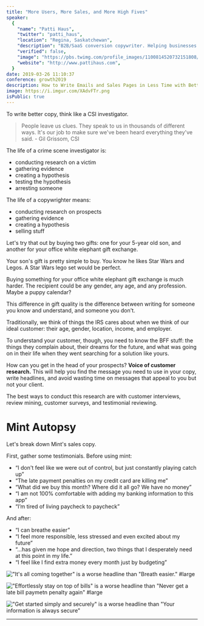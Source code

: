```yaml
---
title: "More Users, More Sales, and More High Fives"
speaker:
  {
    "name": "Patti Haus",
    "twitter": "patti_haus",
    "location": "Regina, Saskatchewan",
    "description": "B2B/SaaS conversion copywriter. Helping businesses get higher conversions with targeted messaging. patti@pattihaus.com",
    "verified": false,
    "image": "https://pbs.twimg.com/profile_images/1100814520732151808/cMJV2fPZ.png",
    "website": "http://www.pattihaus.com",
  }
date: 2019-03-26 11:10:37
conference: growth2019
description: How to Write Emails and Sales Pages in Less Time with Better Results
image: https://i.imgur.com/XAdvFTr.png
isPublic: true
---
```


To write better copy, think like a CSI investigator.

> People leave us clues. They speak to us in thousands of different ways. It's our job to make sure we've been heard everything they've said. - Gil Grissom, CSI

The life of a crime scene investigator is:

- conducting research on a victim
- gathering evidence
- creating a hypothesis
- testing the hypothesis
- arresting someone

The life of a copywrighter means:

- conducting research on prospects
- gathering evidence
- creating a hypothesis
- selling stuff

Let's try that out by buying two gifts: one for your 5-year old son, and another for your office white elephant gift exchange.

Your son's gift is pretty simple to buy. You know he likes Star Wars and Legos. A Star Wars lego set would be perfect.

Buying something for your office white elephant gift exchange is much harder. The recipient could be any gender, any age, and any profession. Maybe a puppy calendar?

This difference in gift quality is the difference between writing for someone you know and understand, and someone you don't.

Traditionally, we think of things the IRS cares about when we think of our ideal customer: their age, gender, location, income, and employer.

To understand your customer, though, you need to know the BFF stuff: the things they complain about, their dreams for the future, and what was going on in their life when they went searching for a solution like yours.

How can you get in the head of your prospects? **Voice of customer research.** This will help you find the message you need to use in your copy, write headlines, and avoid wasting time on messages that appeal to you but not your client.

The best ways to conduct this research are with customer interviews, review mining, customer surveys, and testimonial reviewing.

# Mint Autopsy

Let's break down Mint's sales copy.

First, gather some testimonials. Before using mint:

- “I don't feel like we were out of control, but just constantly playing catch up”
- “The late payment penalties on my credit card are killing me”
- “What did we buy this month? Where did it all go? We have no money”
- “I am not 100% comfortable with adding my banking information to this app”
- “I’m tired of living paycheck to paycheck”

And after:

- “I can breathe easier”
- “I feel more responsible, less stressed and even excited about my future”
- “...has given me hope and direction, two things that I desperately need at this point in my life.”
- “I feel like I find extra money every month just by budgeting”

!["It's all coming together" is a worse headline than "Breath easier." #large](https://i.imgur.com/Yspb4Px.jpg)

!["Effortlessly stay on top of bills" is a worse headline than "Never get a late bill paymetn penalty again" #large](https://i.imgur.com/V1JaUVq.jpg)

!["Get started simply and securely" is a worse headline than "Your information is always secure"](https://i.imgur.com/Yh11fCU.jpg)

---
